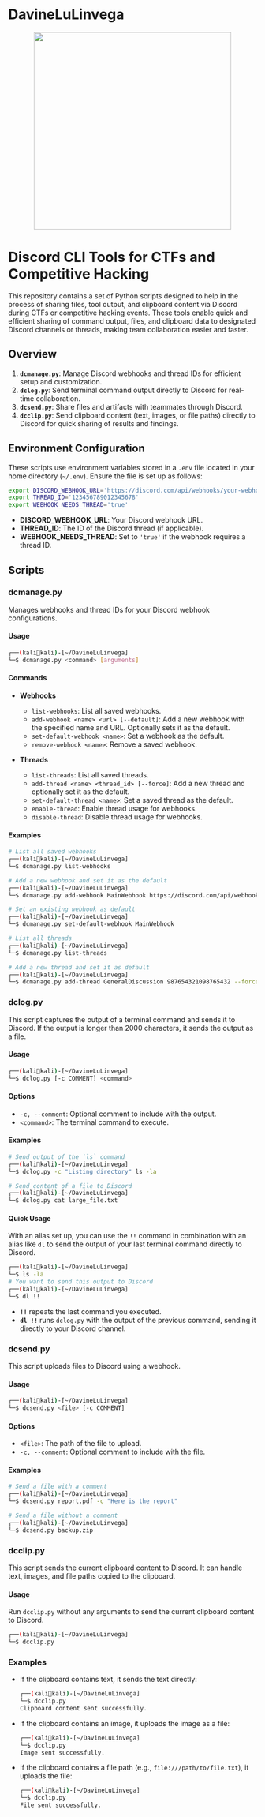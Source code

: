 # DavineLuLinvega

<p align="center">
  <img src="https://i.pinimg.com/originals/80/2f/c1/802fc1cd743108d1bc271203d217856e.jpg" width="400">

# Discord CLI Tools for CTFs and Competitive Hacking

This repository contains a set of Python scripts designed to help in the process of sharing files, tool output, and clipboard content via Discord during CTFs or competitive hacking events. These tools enable quick and efficient sharing of command output, files, and clipboard data to designated Discord channels or threads, making team collaboration easier and faster.

## Overview

1. **`dcmanage.py`**: Manage Discord webhooks and thread IDs for efficient setup and customization.
2. **`dclog.py`**: Send terminal command output directly to Discord for real-time collaboration.
3. **`dcsend.py`**: Share files and artifacts with teammates through Discord.
4. **`dcclip.py`**: Send clipboard content (text, images, or file paths) directly to Discord for quick sharing of results and findings.


## Environment Configuration

These scripts use environment variables stored in a `.env` file located in your home directory (`~/.env`). Ensure the file is set up as follows:

```bash
export DISCORD_WEBHOOK_URL='https://discord.com/api/webhooks/your-webhook-id/your-webhook-token'
export THREAD_ID='123456789012345678'
export WEBHOOK_NEEDS_THREAD='true'
```

- **DISCORD_WEBHOOK_URL**: Your Discord webhook URL.
- **THREAD_ID**: The ID of the Discord thread (if applicable).
- **WEBHOOK_NEEDS_THREAD**: Set to `'true'` if the webhook requires a thread ID.

## Scripts

### dcmanage.py

Manages webhooks and thread IDs for your Discord webhook configurations.

#### Usage

```bash
┌──(kalikali)-[~/DavineLuLinvega]
└─$ dcmanage.py <command> [arguments]
```

#### Commands

- **Webhooks**
  - `list-webhooks`: List all saved webhooks.
  - `add-webhook <name> <url> [--default]`: Add a new webhook with the specified name and URL. Optionally sets it as the default.
  - `set-default-webhook <name>`: Set a webhook as the default.
  - `remove-webhook <name>`: Remove a saved webhook.

- **Threads**
  - `list-threads`: List all saved threads.
  - `add-thread <name> <thread_id> [--force]`: Add a new thread and optionally set it as the default.
  - `set-default-thread <name>`: Set a saved thread as the default.
  - `enable-thread`: Enable thread usage for webhooks.
  - `disable-thread`: Disable thread usage for webhooks.

#### Examples

```bash
# List all saved webhooks
┌──(kalikali)-[~/DavineLuLinvega]
└─$ dcmanage.py list-webhooks

# Add a new webhook and set it as the default
┌──(kalikali)-[~/DavineLuLinvega]
└─$ dcmanage.py add-webhook MainWebhook https://discord.com/api/webhooks/12345/abcdef --default

# Set an existing webhook as default
┌──(kalikali)-[~/DavineLuLinvega]
└─$ dcmanage.py set-default-webhook MainWebhook

# List all threads
┌──(kalikali)-[~/DavineLuLinvega]
└─$ dcmanage.py list-threads

# Add a new thread and set it as default
┌──(kalikali)-[~/DavineLuLinvega]
└─$ dcmanage.py add-thread GeneralDiscussion 987654321098765432 --force
```

### dclog.py

This script captures the output of a terminal command and sends it to Discord. If the output is longer than 2000 characters, it sends the output as a file.

#### Usage

```bash
┌──(kalikali)-[~/DavineLuLinvega]
└─$ dclog.py [-c COMMENT] <command>
```

#### Options

- `-c, --comment`: Optional comment to include with the output.
- `<command>`: The terminal command to execute.

#### Examples

```bash
# Send output of the `ls` command
┌──(kalikali)-[~/DavineLuLinvega]
└─$ dclog.py -c "Listing directory" ls -la

# Send content of a file to Discord
┌──(kalikali)-[~/DavineLuLinvega]
└─$ dclog.py cat large_file.txt
```

#### Quick Usage

With an alias set up, you can use the `!!` command in combination with an alias like `dl` to send the output of your last terminal command directly to Discord.

```bash
┌──(kalikali)-[~/DavineLuLinvega]
└─$ ls -la
# You want to send this output to Discord
┌──(kalikali)-[~/DavineLuLinvega]
└─$ dl !!
```

- **`!!`** repeats the last command you executed.
- **`dl !!`** runs `dclog.py` with the output of the previous command, sending it directly to your Discord channel.

### dcsend.py

This script uploads files to Discord using a webhook.

#### Usage

```bash
┌──(kalikali)-[~/DavineLuLinvega]
└─$ dcsend.py <file> [-c COMMENT]
```

#### Options

- `<file>`: The path of the file to upload.
- `-c, --comment`: Optional comment to include with the file.

#### Examples

```bash
# Send a file with a comment
┌──(kalikali)-[~/DavineLuLinvega]
└─$ dcsend.py report.pdf -c "Here is the report"

# Send a file without a comment
┌──(kalikali)-[~/DavineLuLinvega]
└─$ dcsend.py backup.zip
```

### dcclip.py

This script sends the current clipboard content to Discord. It can handle text, images, and file paths copied to the clipboard.

#### Usage

Run `dcclip.py` without any arguments to send the current clipboard content to Discord.

```bash
┌──(kalikali)-[~/DavineLuLinvega]
└─$ dcclip.py
```

### Examples

- If the clipboard contains text, it sends the text directly:
  ```bash
  ┌──(kalikali)-[~/DavineLuLinvega]
  └─$ dcclip.py
  Clipboard content sent successfully.
  ```
- If the clipboard contains an image, it uploads the image as a file:
  ```bash
  ┌──(kalikali)-[~/DavineLuLinvega]
  └─$ dcclip.py
  Image sent successfully.
  ```
- If the clipboard contains a file path (e.g., `file:///path/to/file.txt`), it uploads the file:
  ```bash
  ┌──(kalikali)-[~/DavineLuLinvega]
  └─$ dcclip.py
  File sent successfully.
  ```
